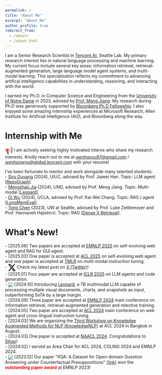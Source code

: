 ```yaml
---
permalink: /
title: "About Me"
excerpt: "About Me"
author_profile: true
redirect_from:
  - /about/
  - /about.html
---
```


I am a Senior Research Scientist in [Tencent AI](https://www.tencent.com/en-us/index.html), Seattle Lab. My primary research interest lies in natural language processing and machine learning. My current focus include several key areas: information retrieval, retrieval-augmented generation, large language model agent systems, and multi-modal learning. This specialization reflects my commitment to advancing artifical intelligence capabilities in understanding, reasoning, and interacting with the world.


I earned my Ph.D. in Computer Science and Engineering from the [University of Notre Dame](https://www.nd.edu/) in 2023, advised by [Prof. Meng Jiang](http://www.meng-jiang.com/). My research during Ph.D was generously supported by [Bloomberg Ph.D Fellowship](https://www.bloomberg.com/company/values/tech-at-bloomberg/data-science/academic-engagement-programs/data-science-ph-d-fellowship/). I also enjoyed some amazing internship experiences at Microsoft Research, Allen Institute for Artificial Intelligence (AI2), and Bloomberg along the way.
 <!-- During my Ph.D, I mainly worked on using knowledge (i.e., text retrieval, knowledge graph and etc) to enhance factuality and reasoning capibility of (large) language models. Prior to my Ph.D, I received my Bachelor's degree in Computer Science and Technology from Sichuan University in 2019. -->

Internship with Me
======

<img src="../images/hirings.png" width="25" align=center> I am actively seeking highly motivated interns who share my research interests. Kindly reach out to me at *wenhaoyu97@gmail.com* / *wenhaowyu@global.tencent.com* with your resume!

I’ve been fortunate to mentor and work alongside many talented students:\
\- [Siru Ouyang](https://ozyyshr.github.io/) (2024), UIUC, advised by Prof. Jiawei Han. Topic: LLM agent \[[RepoGraph](https://arxiv.org/abs/2410.14684)\].\
\- [Mengzhao Jia](https://mengzhaojia.notion.site/Mengzhao-JIA-664cb411f0d341f992ee2a40dc4e00af) (2024), UND, advised by Prof. Meng Jiang. Topic: Multi-modal \[[Leopard](https://arxiv.org/abs/2410.01744)\].\
\- [Di Wu](https://xiaowu0162.github.io/) (2024), UCLA, advised by Prof. Kai-Wei Chang. Topic: RAG / agent \[[LongMemEval](https://arxiv.org/abs/2410.10813)\].\
\- [Tong Chen](https://scholar.google.com/citations?user=fOcXofAAAAAJ&hl=en) (2023), UW at Seattle, advised by Prof. Luke Zettlemoyer and Prof. Hannaneh Hajishirzi. Topic: RAG \[[Dense X Retrieval](https://arxiv.org/abs/2312.06648)\].


What's New!
======
\- \[2025.08\] Two papers are accepted at [EMNLP 2025](https://2025.emnlp.org/) on self-evolving web agent and RAG for GUI agent. \
\- \[2025.03\] One paper is accepted at [ACL 2025](https://2025.aclweb.org/) on self-evolving web agent and one paper is accepted at [TMLR](https://jmlr.org/tmlr/) on multi-modal instruction tuning. \
\- <img src="../images/x.png" width="25" align=center> Check my latest post on [X (Twitter)](https://x.com/wyu_nd)!\
\- \[2025.01\] Four paper are accepted at [ICLR 2025](https://iclr.cc/) on LLM agents and code generation. \
\- <img src="../images/new.png" width="25" align=center> \[2024.10\] Introducing [Leopard](https://arxiv.org/abs/2410.01744), a 7B multimodal LLM capable of processing multiple visual documents, charts, and snapshots as input, outperforming SoTA by a large margin.\
\- \[2024.09\] Three paper are accepted at [EMNLP 2024](https://2024.emnlp.org/) main conference on information retrieval, retrieval-augmented generation and relective training.\
\-  \[2024.05\] Two paper are accepted at [ACL 2024](https://2024.aclweb.org/) main conference on web agent and cross-lingual instruction tuning.\
\-  \[2024.03\] We are organizing the [Third Workshop on Knowledge Augmented Methods for NLP (KnowledgeNLP)](https://knowledge-nlp.github.io/acl2024/) at ACL 2024 in Bangkok in August.\
\-  \[2024.03\] One paper is accepted at [NAACL 2024](https://2024.naacl.org/). Congratulations to [Sihao](https://www.seas.upenn.edu/~sihaoc/)!\
\-  \[2024.02\] I served as Area Chair for ACL 2024, COLING 2024 and EMNLP 2024.\
\-  <img src="../images/trophy.png" width="25" align=center> \[2023.12\] Our paper "IfQA: A Dataset for Open-domain Question Answering under Counterfactual Presuppositions" [\[link\]](https://aclanthology.org/2023.emnlp-main.515/) won the <span style="color:red">**outstanding paper award**</span> at EMNLP 2023!
<!-- * \[2023.09\] Four papers are accepted at [EMNLP 2023](https://2023.emnlp.org/), on question answering, instruction tunning, math reasoning, and comparative reasoning.  -->
<!-- * \[2023.09\] One paper is accepted at [NeurIPS 2023](https://nips.cc/). -->
<!-- * \[2023.05\] Three papers (two main and one findings) are accepted at [ACL 2023](https://2023.acl.org/). -->
<!-- * \[2023.05\] One paper on open-domain QA is accepted at [TACL 2023](https://transacl.org/index.php/tacl). -->
<!-- * \[2023.01\] Two papers are accepted at [ICLR 2023](https://iclr.cc/), on large language model for open-domain QA and multi-task pre-training. -->
<!-- * \[2023.01\] One survey paper is accepted at [EACL 2023](https://2023.eacl.org/) on multi-task learning in NLP. -->
<!-- * <img src="../images/trophy.png" width="25" align=center> \[2022.11\] Our paper "Empowering Language Models with Knowledge Graph Reasoning for Question Answering" [\[link\]](https://arxiv.org/abs/2211.08380) won the <span style="color:red">**best paper award**</span> at [SoCal NLP Symposium 2022](https://socalnlp.github.io/symp22/index.html#award)! The paper is also accepted to EMNLP 2022! -->
<!-- * \[2022.11\] Tutorial on **Knowledge-augmented Methods for Natural Language Processing** is accepted by [WSDM 2023](https://www.wsdm-conference.org/2023/) in Singapore! -->
<!-- * \[2022.10\] Five papers are accepted by [EMNLP 2022](https://2022.emnlp.org/), on question answering, commonsense reasoning and multi-task learning! -->
<!-- * \[2022.10\] Two pre-print papers are on arXiv. (1) Generate rather than Retrieve: Large Language Models are Strong Context Generators \[[paper](https://arxiv.org/abs/2209.10063)\]; (2) Multi-task Self-supervised Graph Neural Networks Enable Stronger Task Generalization \[[paper](https://arxiv.org/abs/2210.02016)\]. -->
<!-- * \[2022.09\] [KnowledgeNLP-AAAI](https://knowledge-nlp.github.io/aaai2023) Workshop at AAAI 2023 is calling for papers: Knowledge Augmented Methods for NLP! ~~Deadline: November 4, 2022~~. -->
<!-- * \[2022.09\] I joined [Allen Institute for AI (AI2)](https://allenai.org/) as a research intern! -->
<!-- * \[2022.06\] I am thrilled to receive NAACL 2022 student travel award! Thank you NAACL! -->
<!-- * \[2021.05\] I am thrilled to receive [Bloomberg Ph.D. Fellowship](https://www.bloomberg.com/company/values/tech-at-bloomberg/data-science/academic-engagement-programs/data-science-ph-d-fellowship/)! Thanks Bloomberg! -->
<!-- * \[2022.05\] We have presented a tutorial on **Knowledge-augmented Methods for Natural Language Processing** at [ACL 2022](https://www.2022.aclweb.org/). There were more than 200 participants. The tutorial materials are all available online. \[[Materials](https://github.com/zcgzcgzcg1/ACL2022_KnowledgeNLP_Tutorial)\]. Thanks very much to all collaborators! -->
<!-- * \[2022.04\] One paper is accepted at [ICML 2022](https://icml.cc/Conferences/2022/CallForPapers). Congratulations to [Tong Zhao](https://tzhao.io/)!  -->
<!-- * \[2022.04\] I will join [Microsoft Research](https://www.microsoft.com/en-us/research/) as a Research Intern in summer 2022, and [Allen Institute for AI (AI2)](https://allenai.org/) as a Research Intern in fall 2022. -->
<!-- * \[2022.02\] Three papers were accepted by [ACL 2022](https://www.2022.aclweb.org/)! -->
<!-- and its findings on knowledge-augmented methods for language model pre-training, open-domain question answering, and commonsense reasoning. Congratulations to all of my coauthors! -->
<!-- * \[2022.01\] We released a survey on the topic of **Knowledge-enhanced text generation**. It was accepted to ACM Computing Surveys (IF: 10.28). Here is the [paper](https://arxiv.org/abs/2010.04389) and [reading list](https://github.com/wyu97/KENLG-Reading) with code and data collections (**300+** stars on Github). -->
<!-- * \[2021.12\] Our tutorial entitled **Knowledge-Augmented Methods for Natural Language Processing** is accepted to [ACL 2022](https://www.2022.aclweb.org/). Tutors include Dr. Chenguang Zhu, Dr. Yichong Xu from Microsoft Research, and Prof. Xiang Ren, Yuchen Lin from USC. See you in Dublin! -->
<!-- * \[2021.11\] We have presented a tutorial on **Knowledge-enriched Natural Language Generation** at [EMNLP 2021](https://2021.emnlp.org/). There were more than 95 online and 25 in-person participants. The tutorial materials are all available online. \[[Abstract](https://aclanthology.org/2021.emnlp-tutorials.3/)\] \[[Video](https://underline.io/events/192/sessions?eventSessionId=7843)\] \[[Website](https://kenlg-tutorial.github.io/)\] \[[Survey](https://arxiv.org/abs/2010.04389)\] \[[GitRepo](https://github.com/wyu97/KENLG-Reading)\]. Thanks very much to my collaborators (Prof. Heng Ji from UIUC, Prof. Zhiting Hu from UCSD, Dr. Nazneen Rajani from Saleforce research)! -->
<!-- * \[2021.10\] Two pre-print papers were on arXiv. (1) Dict-BERT: Enhancing Language Model Pre-training with Dictionary \[[paper](https://arxiv.org/abs/2110.06490)\]; (2) KG-FiD: Infusing Knowledge Graph in Fusion-in-Decoder for Open-Domain Question Answering \[[paper](https://arxiv.org/abs/2110.04330)\]. -->
<!-- * \[2021.08\] Two first-author papers were accepted by [EMNLP 2021](https://2021.emnlp.org) on text generation. -->
<!-- * \[2021.08\] One paper was accepted by [CIKM 2021](https://www.cikm2021.org/) on anomaly detection. -->
<!-- * \[2021.05\] One paper was accepted by [KDD 2021](https://www.kdd.org/kdd2021/) on taxonomy completion. -->
<!-- * via concept generation. Congratulations to [Qingkai](https://qingkaizeng.github.io/)! -->
<!-- * \[2021.03\] One first-author paper was accepted by [NAACL 2021](https://2021.naacl.org/) on question answering with transfer learning. Check our [paper](https://arxiv.org/abs/2010.09780) and [code](https://github.com/wyu97/TransTD) here. -->
<!-- * \[2021.01\] One paper was accepted by [WWW 2021](https://www2021.thewebconf.org/) on few-shot graph learning.  -->
<!-- * Congratulations to [Zhichun](https://scholar.google.com/citations?user=BOFfWR0AAAAJ&hl=en&oi=sra)! -->
<!-- * \[2020.12\] I will join [Microsoft Research](https://www.microsoft.com/en-us/research/) as a Research Intern in summer 2021.  -->
<!-- * \[2020.12\] Our tutorial entitled **Knowledge-enriched natural language generation** is accepted to [EMNLP 2021](https://2021.emnlp.org/). See you in Dominican Republic in November 2021! -->
<!-- * \[2020.09\] Two papers were accepted to [EMNLP 2020](https://2020.emnlp.org/). -->
<!-- * \[2020.05\] I passed Ph.D qualification exam with avg.GPA 3.96/4.0 in all major courses. -->
<!-- * \[2020.04\] One paper was accepted by [ACL 2020](https://acl2020.org/) on question answer retrieval. -->
<!-- * \[December 2019\] One paper was accepted by [RCQA 2020 Workshop](https://rcqa-ws.github.io/) in [AAAI 2020](https://aaai.org/Conferences/AAAI-20/). -->
<!-- * \[January 2019\] One paper was accepted by [WWW 2019](https://www2019.thewebconf.org/). Thanks to all my co-authors. -->
<!-- * Our video ["Where we belong to"](https://www.youtube.com/watch?v=KRKoCkO3LDs) will be taken as the institutional spot for the 2018-2019 academic year for the [University of Notre Dame](https://www.nd.edu/). (Viewed 20,000+ times on Youtube) -->

<!-- 
======
\[[Full List](/publications)\] \[[Google Scholar](https://scholar.google.com/citations?user=fBu11ZoAAAAJ&hl=en&oi=ao)\]

* <img src="../images/new.png" width="25" align=center> A Survey of Knowledge-Enhanced Text Generation <br>
  **<u>W. Yu</u>**, C. Zhu, Z. Li, Z. Hu, Q. Wang, H. Ji, M. Jiang <br>
  arXiv:2010.04389 \[[pdf](https://arxiv.org/abs/2010.04389)\] \[[reading list](https://github.com/wyu97/KENLG-Reading/blob/master/README.md)\]

* Sentence-Permuted Paragraph Generation <br>
  **<u>W. Yu</u>**, C. Zhu, T. Zhao, Z. Guo, M. Jiang <br>
  EMNLP 2021 (long) \[[pdf](/papers/P1_Permgen_2021-1.pdf)\] \[[code](https://github.com/wyu97/permgen)\] -->

<!-- Recent Talks
======
* HIT, Improving language diversity in paragraph generation, Nov. 2021
* Google Research, Knoweldge-enriched natural language generation, Nov. 2021
* EMNLP Tutorial, Knoweldge-enriched natural language generation, Nov. 2021
* Microsoft Research, Improving language model pre-training with dictionary, Sept. 2021
* Notre Dame, Improving language model pre-training with dictionary, Sept. 2021
 -->

<!-- Contact
======
* Email: wyu1 \[at\] nd \[dot\] edu
* Office: 355 Fitzpatrick Hall of Engineering
* Location: University of Notre Dame, Notre Dame, IN 46565 -->